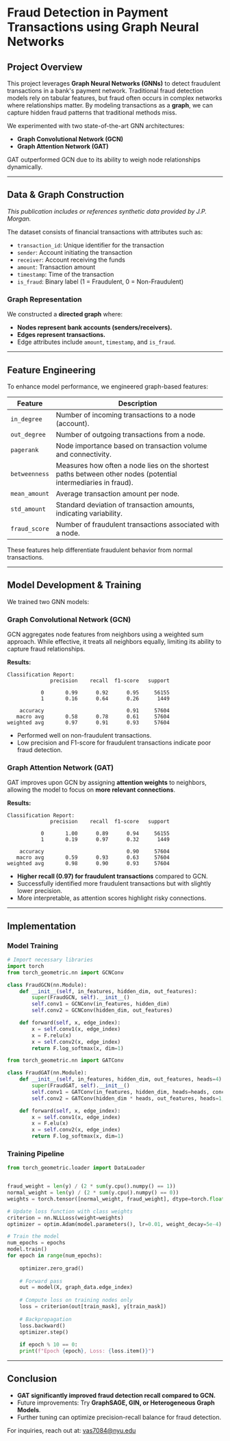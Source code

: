 # **Fraud Detection in Payment Transactions using Graph Neural Networks**

## **Project Overview**
This project leverages **Graph Neural Networks (GNNs)** to detect fraudulent transactions in a bank's payment network. Traditional fraud detection models rely on tabular features, but fraud often occurs in complex networks where relationships matter. By modeling transactions as a **graph**, we can capture hidden fraud patterns that traditional methods miss.

We experimented with two state-of-the-art GNN architectures:
- **Graph Convolutional Network (GCN)**
- **Graph Attention Network (GAT)**

GAT outperformed GCN due to its ability to weigh node relationships dynamically.

---

## **Data & Graph Construction**

*This publication includes or references synthetic data provided by J.P. Morgan.* 

The dataset consists of financial transactions with attributes such as:
- `transaction_id`: Unique identifier for the transaction
- `sender`: Account initiating the transaction
- `receiver`: Account receiving the funds
- `amount`: Transaction amount
- `timestamp`: Time of the transaction
- `is_fraud`: Binary label (1 = Fraudulent, 0 = Non-Fraudulent)

### **Graph Representation**
We constructed a **directed graph** where:
- **Nodes represent bank accounts (senders/receivers).**
- **Edges represent transactions.**
- Edge attributes include `amount`, `timestamp`, and `is_fraud`.

---

## **Feature Engineering**
To enhance model performance, we engineered graph-based features:

| Feature | Description |
|---------|------------|
| `in_degree` | Number of incoming transactions to a node (account). |
| `out_degree` | Number of outgoing transactions from a node. |
| `pagerank` | Node importance based on transaction volume and connectivity. |
| `betweenness` | Measures how often a node lies on the shortest paths between other nodes (potential intermediaries in fraud). |
| `mean_amount` | Average transaction amount per node. |
| `std_amount` | Standard deviation of transaction amounts, indicating variability. |
| `fraud_score` | Number of fraudulent transactions associated with a node. |

These features help differentiate fraudulent behavior from normal transactions.

---

## **Model Development & Training**
We trained two GNN models:

### **Graph Convolutional Network (GCN)**
GCN aggregates node features from neighbors using a weighted sum approach. While effective, it treats all neighbors equally, limiting its ability to capture fraud relationships.

**Results:**
```
Classification Report:
              precision    recall  f1-score   support

           0       0.99      0.92      0.95     56155
           1       0.16      0.64      0.26      1449

    accuracy                           0.91     57604
   macro avg       0.58      0.78      0.61     57604
weighted avg       0.97      0.91      0.93     57604
```
- Performed well on non-fraudulent transactions.
- Low precision and F1-score for fraudulent transactions indicate poor fraud detection.

### **Graph Attention Network (GAT)**
GAT improves upon GCN by assigning **attention weights** to neighbors, allowing the model to focus on **more relevant connections**.

**Results:**
```
Classification Report:
              precision    recall  f1-score   support

           0       1.00      0.89      0.94     56155
           1       0.19      0.97      0.32      1449

    accuracy                           0.90     57604
   macro avg       0.59      0.93      0.63     57604
weighted avg       0.98      0.90      0.93     57604
```
- **Higher recall (0.97) for fraudulent transactions** compared to GCN.
- Successfully identified more fraudulent transactions but with slightly lower precision.
- More interpretable, as attention scores highlight risky connections.

---

## **Implementation**
### **Model Training**
```python
# Import necessary libraries
import torch
from torch_geometric.nn import GCNConv

class FraudGCN(nn.Module):
    def __init__(self, in_features, hidden_dim, out_features):
        super(FraudGCN, self).__init__()
        self.conv1 = GCNConv(in_features, hidden_dim)
        self.conv2 = GCNConv(hidden_dim, out_features)

    def forward(self, x, edge_index):
        x = self.conv1(x, edge_index)
        x = F.relu(x)
        x = self.conv2(x, edge_index)
        return F.log_softmax(x, dim=1)

```

```python
from torch_geometric.nn import GATConv

class FraudGAT(nn.Module):
    def __init__(self, in_features, hidden_dim, out_features, heads=4):
        super(FraudGAT, self).__init__()
        self.conv1 = GATConv(in_features, hidden_dim, heads=heads, concat=True)
        self.conv2 = GATConv(hidden_dim * heads, out_features, heads=1, concat=False)

    def forward(self, x, edge_index):
        x = self.conv1(x, edge_index)
        x = F.elu(x)
        x = self.conv2(x, edge_index)
        return F.log_softmax(x, dim=1)
```

### **Training Pipeline**
```python
from torch_geometric.loader import DataLoader


fraud_weight = len(y) / (2 * sum(y.cpu().numpy() == 1))
normal_weight = len(y) / (2 * sum(y.cpu().numpy() == 0))
weights = torch.tensor([normal_weight, fraud_weight], dtype=torch.float).to(device)

# Update loss function with class weights
criterion = nn.NLLLoss(weight=weights)
optimizer = optim.Adam(model.parameters(), lr=0.01, weight_decay=5e-4)

# Train the model
num_epochs = epochs
model.train()
for epoch in range(num_epochs):
    
    optimizer.zero_grad()
    
    # Forward pass
    out = model(X, graph_data.edge_index)
    
    # Compute loss on training nodes only
    loss = criterion(out[train_mask], y[train_mask])
    
    # Backpropagation
    loss.backward()
    optimizer.step()
    
    if epoch % 10 == 0:
    print(f"Epoch {epoch}, Loss: {loss.item()}")
```
---

## **Conclusion**
- **GAT significantly improved fraud detection recall compared to GCN.**
- Future improvements: Try **GraphSAGE, GIN, or Heterogeneous Graph Models**.
- Further tuning can optimize precision-recall balance for fraud detection.

For inquiries, reach out at: vas7084@nyu.edu



